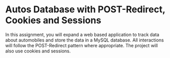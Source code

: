 # Autos Database with POST-Redirect, Cookies and Sessions

In this assignment, you will expand a web based application to track data about automobiles and store the data in a MySQL database. All interactions will follow the POST-Redirect pattern where appropriate. The project will also use cookies and sessions. 
